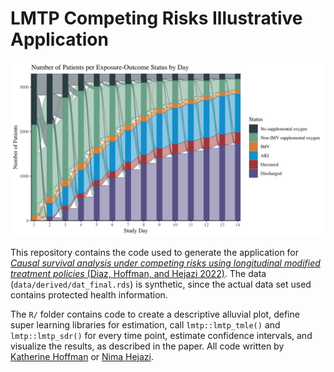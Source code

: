 # LMTP Competing Risks Illustrative Application

![](graphs/figure_alluvial.jpg)

This repository contains the code used to generate the application for [*Causal survival analysis under competing risks using longitudinal modified treatment policies* (Diaz, Hoffman, and Hejazi 2022)](https://arxiv.org/abs/2202.03513). The data (`data/derived/dat_final.rds`) is synthetic, since the actual data set used contains protected health information.

The `R/` folder contains code to create a descriptive alluvial plot, define super learning libraries for estimation, call `lmtp::lmtp_tmle()` and `lmtp::lmtp_sdr()` for every time point, estimate confidence intervals, and visualize the results, as described in the paper. All code written by [Katherine Hoffman](https://github.com/kathoffman) or [Nima Hejazi](https://github.com/nhejazi).